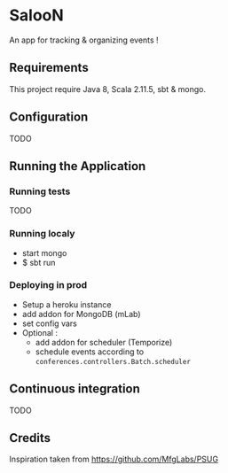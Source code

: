 # SalooN

An app for tracking & organizing events !

## Requirements

This project require Java 8, Scala 2.11.5, sbt & mongo.

## Configuration

TODO

## Running the Application

### Running tests

TODO

### Running localy

- start mongo
- $ sbt run

### Deploying in prod

- Setup a heroku instance
- add addon for MongoDB (mLab)
- set config vars
- Optional :
    - add addon for scheduler (Temporize)
    - schedule events according to `conferences.controllers.Batch.scheduler`

## Continuous integration

TODO

## Credits

Inspiration taken from https://github.com/MfgLabs/PSUG
